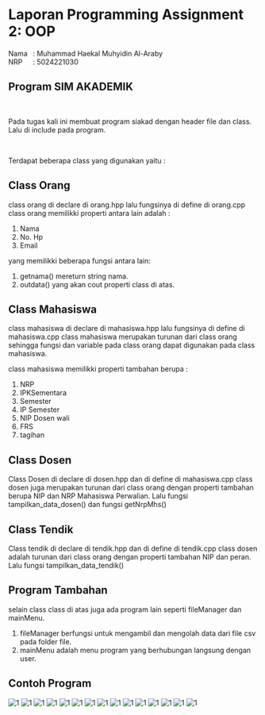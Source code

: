 # Laporan Programming Assignment 2: OOP

Nama &ensp;: Muhammad Haekal Muhyidin Al-Araby <br>
NRP&ensp;&ensp;&ensp;: 5024221030

## Program SIM AKADEMIK

<br>

Pada tugas kali ini membuat program siakad dengan header file dan class. Lalu di include pada program.

<br>

Terdapat beberapa class yang digunakan yaitu :

## Class Orang

class orang di declare di orang.hpp lalu fungsinya di define di orang.cpp
class orang memilikki properti antara lain adalah :

1. Nama
2. No. Hp
3. Email

yang memilikki beberapa fungsi antara lain:

1. getnama() mereturn string nama.
2. outdata() yang akan cout properti class di atas.

## Class Mahasiswa

class mahasiswa di declare di mahasiswa.hpp lalu fungsinya di define di mahasiswa.cpp class mahasiswa merupakan turunan dari class orang sehingga fungsi dan variable pada class orang dapat digunakan pada class mahasiswa.

class mahasiswa memilikki properti tambahan berupa :

1. NRP
2. IPKSementara
3. Semester
4. IP Semester
5. NIP Dosen wali
6. FRS
7. tagihan

## Class Dosen

Class Dosen di declare di dosen.hpp dan di define di mahasiswa.cpp class dosen juga merupakan turunan dari class orang dengan properti tambahan berupa NIP dan NRP Mahasiswa Perwalian. Lalu fungsi tampilkan_data_dosen() dan fungsi getNrpMhs()

## Class Tendik

Class tendik di declare di tendik.hpp dan di define di tendik.cpp class dosen adalah turunan dari class orang dengan properti tambahan NIP dan peran. Lalu fungsi tampilkan_data_tendik()

## Program Tambahan

selain class class di atas juga ada program lain seperti fileManager dan mainMenu.
<br>

1. fileManager berfungsi untuk mengambil dan mengolah data dari file csv pada folder file.
2. mainMenu adalah menu program yang berhubungan langsung dengan user.

## Contoh Program

![1](/image/1.png)
![1](/image/2.png)
![1](/image/3.png)
![1](/image/4.png)
![1](/image/5.png)
![1](/image/6.png)
![1](/image/7.png)
![1](/image/8.png)
![1](/image/9.png)
![1](/image/10.png)
![1](/image/11.png)
![1](/image/12.png)
![1](/image/13.png)
![1](/image/14.png)
![1](/image/15.png)
